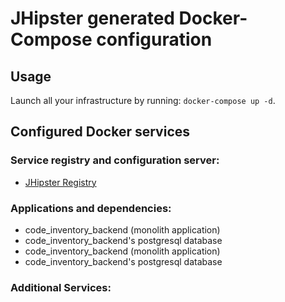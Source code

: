 # JHipster generated Docker-Compose configuration

## Usage

Launch all your infrastructure by running: `docker-compose up -d`.

## Configured Docker services

### Service registry and configuration server:
- [JHipster Registry](http://localhost:8761)

### Applications and dependencies:
- code_inventory_backend (monolith application)
- code_inventory_backend's postgresql database
- code_inventory_backend (monolith application)
- code_inventory_backend's postgresql database

### Additional Services:

